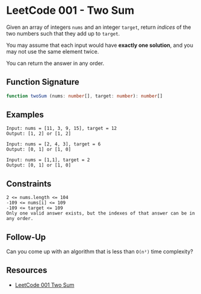 # LeetCode 001 - Two Sum

Given an array of integers `nums` and an integer `target`, return *indices* of the
two numbers such that they add up to `target`.

You may assume that each input would have **exactly one solution**, and you may not
use the same element twice.

You can return the answer in any order.

## Function Signature

```typescript
function twoSum (nums: number[], target: number): number[]
```

## Examples

```text
Input: nums = [11, 3, 9, 15], target = 12
Output: [1, 2] or [1, 2]

Input: nums = [2, 4, 3], target = 6
Output: [0, 1] or [1, 0]

Input: nums = [1,1], target = 2
Output: [0, 1] or [1, 0]
```

## Constraints

```text
2 <= nums.length <= 104
-109 <= nums[i] <= 109
-109 <= target <= 109
Only one valid answer exists, but the indexes of that answer can be in any order.
```

## Follow-Up

Can you come up with an algorithm that is less than `O(n²)` time complexity?

## Resources

- [LeetCode 001 Two Sum][0]

[0]: https://leetcode.com/problems/two-sum/
